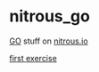 nitrous_go
==========

[GO](http://golang.org/) stuff on [nitrous.io](https://www.nitrous.io/)

[first exercise](http://golang.org/doc/articles/wiki/)



